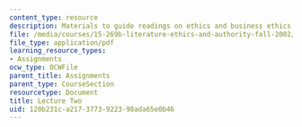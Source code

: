 ```yaml
---
content_type: resource
description: Materials to guide readings on ethics and business ethics.
file: /media/courses/15-269b-literature-ethics-and-authority-fall-2002/120b231ca2173773922398ada65e0b46_lecture2.pdf
file_type: application/pdf
learning_resource_types:
- Assignments
ocw_type: OCWFile
parent_title: Assignments
parent_type: CourseSection
resourcetype: Document
title: Lecture Two
uid: 120b231c-a217-3773-9223-98ada65e0b46
---
```

